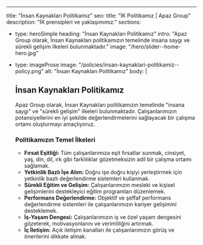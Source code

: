---
title: "İnsan Kaynakları Politikamız"
seo:
  title: "İK Politikamız | Apaz Group"
  description: "İK prensipleri ve yaklaşımımız."
sections:
  - type: heroSimple
    heading: "İnsan Kaynakları Politikamız"
    intro: "Apaz Group olarak, İnsan Kaynakları politikamızın temelinde insana saygı ve sürekli gelişim ilkeleri bulunmaktadır."
    image: "/hero/slider--home-hero.jpg"
  - type: imageProse
    image: "/policies/insan-kaynaklari-politikamiz--policy.png"
    alt: "İnsan Kaynakları Politikamız"
    body: |
      ## İnsan Kaynakları Politikamız

      Apaz Group olarak, İnsan Kaynakları politikamızın temelinde "insana saygı" ve "sürekli gelişim" ilkeleri bulunmaktadır. Çalışanlarımızın potansiyellerini en iyi şekilde değerlendirmelerini sağlayacak bir çalışma ortamı oluşturmayı amaçlıyoruz.

      ### Politikamızın Temel İlkeleri

      - **Fırsat Eşitliği:** Tüm çalışanlarımıza eşit fırsatlar sunmak, cinsiyet, yaş, din, dil, ırk gibi farklılıklar gözetmeksizin adil bir çalışma ortamı sağlamak.
      - **Yetkinlik Bazlı İşe Alım:** Doğru işe doğru kişiyi yerleştirmek için yetkinlik bazlı değerlendirme sistemleri kullanmak.
      - **Sürekli Eğitim ve Gelişim:** Çalışanlarımızın mesleki ve kişisel gelişimlerini destekleyici eğitim    programları düzenlemek.
      - **Performans Değerlendirme:** Objektif ve şeffaf performans değerlendirme sistemleri ile    çalışanlarımızın kariyer gelişimini desteklemek.
      - **İş-Yaşam Dengesi:** Çalışanlarımızın iş ve özel yaşam dengesini gözeterek, motivasyonlarını ve    verimliliğini artırmak.
      - **İç İletişim:** Açık iletişim kanalları ile çalışanlarımızın görüş ve önerilerini dikkate almak.

